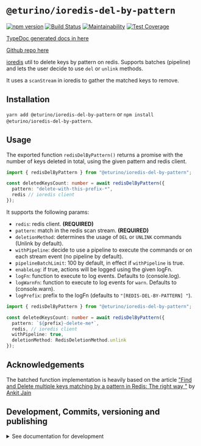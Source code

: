 # `@eturino/ioredis-del-by-pattern`

[![npm version](https://badge.fury.io/js/%40eturino%2Fioredis-del-by-pattern.svg)](https://badge.fury.io/js/%40eturino%2Fioredis-del-by-pattern)
[![Build Status](https://travis-ci.org/eturino/ioredis-del-by-pattern.ts.svg?branch=master)](https://travis-ci.org/eturino/ioredis-del-by-pattern.ts)
[![Maintainability](https://api.codeclimate.com/v1/badges/653fcf67de9f3bc22c84/maintainability)](https://codeclimate.com/github/eturino/ioredis-del-by-pattern/maintainability)
[![Test Coverage](https://api.codeclimate.com/v1/badges/653fcf67de9f3bc22c84/test_coverage)](https://codeclimate.com/github/eturino/ioredis-del-by-pattern/test_coverage)

[TypeDoc generated docs in here](https://eturino.github.io/ioredis-del-by-pattern.ts)

[Github repo here](https://github.com/eturino/ioredis-del-by-pattern.ts)

[ioredis](https://github.com/luin/ioredis) util to delete keys by pattern on redis. Supports batches (pipeline) and lets the user decide to use `del` or `unlink` methods.

It uses a `scanStream` in ioredis to gather the matched keys to remove.

## Installation

`yarn add @eturino/ioredis-del-by-pattern` or `npm install @eturino/ioredis-del-by-pattern`.

## Usage

The exported function `redisDelByPattern()` returns a promise with the number of keys deleted in total, using the given pattern and redis client.

```typescript
import { redisDelByPattern } from "@eturino/ioredis-del-by-pattern";

const deletedKeysCount: number = await redisDelByPattern({
  pattern: "delete-with-this-prefix-*",
  redis // ioredis client
});
```

It supports the following params:

- `redis`: redis client. **(REQUIRED)**
- `pattern`: match in the redis scan stream. **(REQUIRED)**
- `deletionMethod`: determines the usage of `DEL` or `UNLINK` commands (Unlink by default).
- `withPipeline`: decide to use a pipeline to execute the commands or on each stream event (no pipeline by default).
- `pipelineBatchLimit`: 100 by default, in effect if `withPipeline` is true.
- `enableLog`: if true, actions will be logged using the given logFn.
- `logFn`: function to execute to log events. Defaults to (console.log).
- `logWarnFn`: function to execute to log events for `warn`. Defaults to (console.warn).
- `logPrefix`: prefix to the logFn (defaults to `"[REDIS-DEL-BY-PATTERN] "`).

```typescript
import { redisDelByPattern } from "@eturino/ioredis-del-by-pattern";

const deletedKeysCount: number = await redisDelByPattern({
  pattern: `${prefix}-delete-me*`,
  redis, // ioredis client
  withPipeline: true,
  deletionMethod: RedisDeletionMethod.unlink
});
```

## Acknowledgements

The batched function implementation is heavily based on the article ["Find and Delete multiple keys matching by a pattern in Redis: The right way
"](https://medium.com/oyotech/finding-and-deleting-the-redis-keys-by-pattern-the-right-way-123629d7730) by [Ankit Jain](https://github.com/AnkitJainAJ)

## Development, Commits, versioning and publishing

<details><summary>See documentation for development</summary>
<p>

See [The Typescript-Starter docs](https://github.com/bitjson/typescript-starter#bump-version-update-changelog-commit--tag-release).

### Commits and CHANGELOG

For commits, you should use [`commitizen`](https://github.com/commitizen/cz-cli)

```sh
yarn global add commitizen

#commit your changes:
git cz
```

As typescript-starter docs state:

This project is tooled for [conventional changelog](https://github.com/conventional-changelog/conventional-changelog) to make managing releases easier. See the [standard-version](https://github.com/conventional-changelog/standard-version) documentation for more information on the workflow, or [`CHANGELOG.md`](CHANGELOG.md) for an example.

```sh
# bump package.json version, update CHANGELOG.md, git tag the release
yarn run version
```

You may find a tool like [**`wip`**](https://github.com/bitjson/wip) helpful for managing work in progress before you're ready to create a meaningful commit.

### Creating the first version

Once you are ready to create the first version, run the following (note that `reset` is destructive and will remove all files not in the git repo from the directory).

```sh
# Reset the repo to the latest commit and build everything
yarn run reset && yarn run test && yarn run doc:html

# Then version it with standard-version options. e.g.:
# don't bump package.json version
yarn run version -- --first-release

# Other popular options include:

# PGP sign it:
# $ yarn run version -- --sign

# alpha release:
# $ yarn run version -- --prerelease alpha
```

And after that, remember to [publish the docs](#publish-the-docs).

And finally push the new tags to github and publish the package to npm.

```sh
# Push to git
git push --follow-tags origin master

# Publish to NPM (allowing public access, required if the package name is namespaced like `@somewhere/some-lib`)
yarn publish --access public
```

### Publish the Docs

```sh
yarn run doc:html && yarn run doc:publish
```

This will generate the docs and publish them in github pages.

### Generate a version

There is a single yarn command for preparing a new release. See [One-step publish preparation script in TypeScript-Starter](https://github.com/bitjson/typescript-starter#one-step-publish-preparation-script)

```sh
# Prepare a standard release
yarn prepare-release

# Push to git
git push --follow-tags origin master

# Publish to NPM (allowing public access, required if the package name is namespaced like `@somewhere/some-lib`)
yarn publish --access public
```

</p>
</details>
